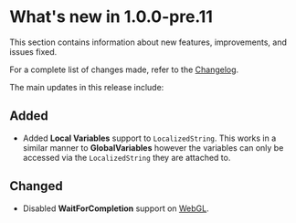 # What's new in **1.0.0-pre.11**

This section contains information about new features, improvements, and issues fixed.

For a complete list of changes made, refer to the [Changelog](../changelog/CHANGELOG.html).

The main updates in this release include:

## Added

- Added **Local Variables** support to `LocalizedString`. This works in a similar manner to **GlobalVariables** however the variables can only be accessed via the `LocalizedString` they are attached to.

## Changed

- Disabled **WaitForCompletion** support on [WebGL](https://docs.unity3d.com/Packages/com.unity.addressables@latest/index.html?subfolder=/manual/SynchronousAddressables.html#webgl).

